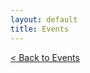 ```yaml
---
layout: default
title: Events
---
```

<a href="{% link _docs/services/events.md %}" role="button" class="btn btn-success btn-large">< Back to Events</a>